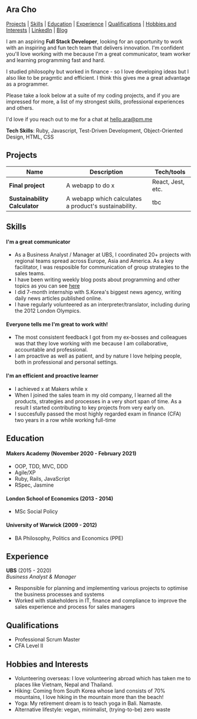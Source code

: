 ## Ara Cho
[Projects](#projects) | [Skills](#skills) | [Education](#education) | [Experience](#experience) | [Qualifications](#qualifications) | [Hobbies and Interests](#hobbies-and-interests) | [LinkedIn](http://www.linkedin.com/in/aracho1) | [Blog](https://hello-ara.medium.com/)

I am an aspiring **Full Stack Developer**, looking for an opportunity to work with an inspiring and fun tech team that delivers innovation. I'm confident you'll love working with me because I'm a great communicator, team worker and learning programming fast and hard. 

I studied philosophy but worked in finance - so I love developing ideas but I also like to be pragmtic and efficient. I think this gives me a great advantage as a programmer. 

Please take a look below at a suite of my coding projects, and if you are impressed for more, a list of my strongest skills, professional experiences and others.

I'd love if you reach out to me for a chat at hello.ara@pm.me

**Tech Skills**: Ruby, Javascript, Test-Driven Development, Object-Oriented Design, HTML, CSS

## Projects

| Name                          | Description                                           | Tech/tools        |
| ------------------------------| ----------------------------------------------------- | ----------------- |
| **Final project**             | A webapp to do x                                      | React, Jest, etc. |
| **Sustainability Calculator** | A webapp which calculates a product's sustainability. | tbc               |



## Skills

#### I'm a great communicator

- As a Business Analyst / Manager at UBS, I coordinated 20+ projects with regional teams spread across Europe, Asia and America. As a key facilitator, I was resposible for communication of group strategies to the sales teams.
- I have been writing weekly blog posts about programming and other topics as you can see [here](https://hello-ara.medium.com/)
- I did 7-month internship with S.Korea's biggest news agency, writing daily news articles published online.
- I have regularly volunteered as an interpreter/translator, including during the 2012 London Olympics.

#### Everyone tells me I'm great to work with!

- The most consistent feedback I got from my ex-bosses and colleagues was that they love working with me because I am collaborative, accountable and professional.
- I am proactive as well as patient, and by nature I love helping people, both in professional and personal settings. 

#### I'm an efficient and proactive learner 

- I achieved x at Makers while x
- When I joined the sales team in my old company, I learned all the products, strategies and processes in a very short span of time. As a result I started contributing to key projects from very early on. 
- I succesfully passed the most highly regarded exam in finance (CFA) two years in a row while working full-time

## Education

#### Makers Academy (November 2020 - February 2021)

- OOP, TDD, MVC, DDD
- Agile/XP
- Ruby, Rails, JavaScript
- RSpec, Jasmine

#### London School of Economics (2013 - 2014)

- MSc Social Policy

#### University of Warwick (2009 - 2012)

- BA Philosophy, Politics and Economics (PPE)

## Experience

**UBS** (2015 - 2020)  
_Business Analyst & Manager_

- Responsible for planning and implementing various projects to optimise the business processes and systems
- Worked with stakeholders in IT, finance and compliance to improve the sales experience and process for sales managers

## Qualifications

- Professional Scrum Master
- CFA Level II

## Hobbies and Interests

- Volunteering overseas: I love volunteering abroad which has taken me to places like Vietnam, Nepal and Thailand. 
- Hiking: Coming from South Korea whose land consists of 70% mountains, I love hiking in the mountain more than the beach!
- Yoga: My retirement dream is to teach yoga in Bali. Namaste.
- Alternative lifestyle: vegan, minimalist, (trying-to-be) zero waste
